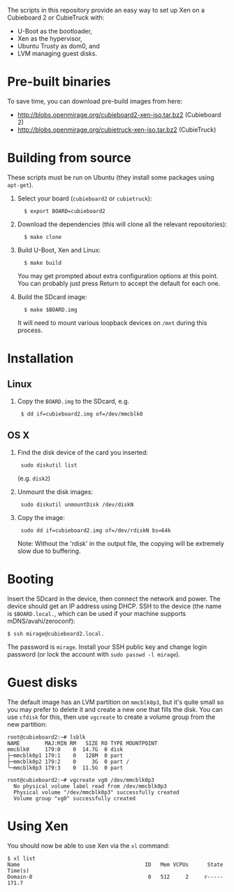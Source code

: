 The scripts in this repository provide an easy way to set up Xen on a Cubieboard 2 or CubieTruck with:

* U-Boot as the bootloader,
* Xen as the hypervisor,
* Ubuntu Trusty as dom0, and
* LVM managing guest disks.

# Pre-built binaries

To save time, you can download pre-build images from here:

* http://blobs.openmirage.org/cubieboard2-xen-iso.tar.bz2 (Cubieboard 2)
* http://blobs.openmirage.org/cubietruck-xen-iso.tar.bz2 (CubieTruck)

# Building from source

These scripts must be run on Ubuntu (they install some packages using `apt-get`).

1. Select your board (`cubieboard2` or `cubietruck`):

         $ export BOARD=cubieboard2

2. Download the dependencies (this will clone all the relevant repositories):

         $ make clone

3. Build U-Boot, Xen and Linux:

         $ make build

    You may get prompted about extra configuration options at this point.
    You can probably just press Return to accept the default for each one.

4. Build the SDcard image:

         $ make $BOARD.img

   It will need to mount various loopback devices on `/mnt` during this process.

# Installation

## Linux

1. Copy the `BOARD.img` to the SDcard, e.g.

        $ dd if=cubieboard2.img of=/dev/mmcblk0

## OS X

1. Find the disk device of the card you inserted:

        sudo diskutil list

   (e.g. `disk2`)

2. Unmount the disk images:

        sudo diskutil unmountDisk /dev/diskN

3. Copy the image:

        sudo dd if=cubieboard2.img of=/dev/rdiskN bs=64k

   Note: Without the 'rdisk' in the output file, the copying will be extremely slow due to buffering.

# Booting

Insert the SDcard in the device, then connect the network and power.
The device should get an IP address using DHCP.
SSH to the device (the name is `$BOARD.local.`, which can be used if your machine
supports mDNS/avahi/zeroconf):

    $ ssh mirage@cubieboard2.local.

The password is `mirage`.
Install your SSH public key and change login password (or lock the account with `sudo passwd -l mirage`).


# Guest disks

The default image has an LVM partition on `mmcblk0p3`, but it's quite small so you may prefer to delete it and create a new one that fills the disk.
You can use `cfdisk` for this, then use `vgcreate` to create a volume group from the new partition:

    root@cubieboard2:~# lsblk
    NAME        MAJ:MIN RM   SIZE RO TYPE MOUNTPOINT
    mmcblk0     179:0    0  14.7G  0 disk
    ├─mmcblk0p1 179:1    0   128M  0 part
    ├─mmcblk0p2 179:2    0     3G  0 part /
    └─mmcblk0p3 179:3    0  11.5G  0 part
    
    root@cubieboard2:~# vgcreate vg0 /dev/mmcblk0p3
      No physical volume label read from /dev/mmcblk0p3
      Physical volume "/dev/mmcblk0p3" successfully created
      Volume group "vg0" successfully created

# Using Xen

You should now be able to use Xen via the `xl` command:

    $ xl list
    Name                                        ID   Mem VCPUs      State   Time(s)
    Domain-0                                     0   512     2     r-----     171.7
